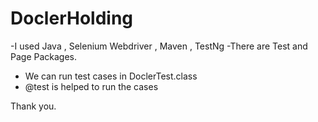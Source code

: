 # DoclerHolding
-I used Java , Selenium Webdriver , Maven , TestNg
-There are Test and Page Packages.
- We can run test cases in DoclerTest.class
- @test is helped to run the cases

Thank you.
